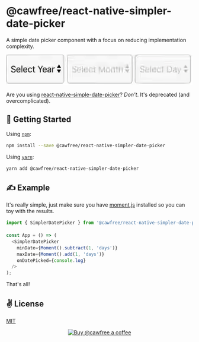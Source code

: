 # @cawfree/react-native-simpler-date-picker
A simple date picker component with a focus on reducing implementation complexity.

<p align="center">
  <img src="./bin/out.gif" alt="@cawfree/react-native-simpler-date-picker" width="532" height="82">
</p>

Are you using [react-native-simple-date-picker](https://github.com/cawfree/react-native-simple-date-picker)? _Don't_. It's deprecated (and overcomplicated).

## 🚀 Getting Started

Using [`npm`]():

```sh
npm install --save @cawfree/react-native-simpler-date-picker
```

Using [`yarn`]():

```sh
yarn add @cawfree/react-native-simpler-date-picker
```

## ✍️ Example

It's really simple, just make sure you have [moment.js](https://momentjs.com/docs/) installed so you can toy with the results.

```js
import { SimplerDatePicker } from '@cawfree/react-native-simpler-date-picker';

const App = () => (
  <SimplerDatePicker
    minDate={Moment().subtract(1, 'days')}
    maxDate={Moment().add(1, 'days')}
    onDatePicked={console.log}
  />
);

```

That's all!

## ✌️ License
[MIT](https://opensource.org/licenses/MIT)

<p align="center">
  <a href="https://www.buymeacoffee.com/cawfree">
    <img src="https://cdn.buymeacoffee.com/buttons/default-orange.png" alt="Buy @cawfree a coffee" width="232" height="50" />
  </a>
</p>
